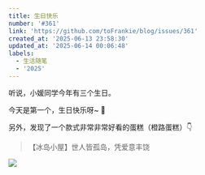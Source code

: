 ```yaml
---
title: 生日快乐
number: '#361'
link: 'https://github.com/toFrankie/blog/issues/361'
created_at: '2025-06-13 23:58:30'
updated_at: '2025-06-14 00:06:48'
labels:
  - 生活随笔
  - '2025'
---
```

听说，小媛同学今年有三个生日。

今天是第一个，生日快乐呀~ 🎂

另外，发现了一个款式非常非常好看的蛋糕（橙路蛋糕）👇

>【冰岛小屋】世人皆孤岛，凭爱意丰饶

![](https://github.com/user-attachments/assets/fbfea94f-9e63-4c89-9511-d633e4999832)

